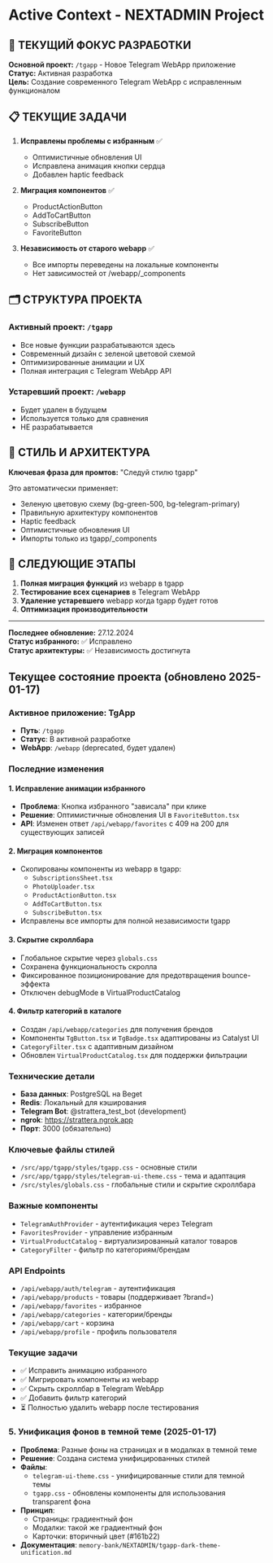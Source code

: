 # Active Context - NEXTADMIN Project

## 🎯 ТЕКУЩИЙ ФОКУС РАЗРАБОТКИ

**Основной проект:** `/tgapp` - Новое Telegram WebApp приложение  
**Статус:** Активная разработка  
**Цель:** Создание современного Telegram WebApp с исправленным функционалом

## 📋 ТЕКУЩИЕ ЗАДАЧИ

1. **Исправлены проблемы с избранным** ✅
   - Оптимистичные обновления UI
   - Исправлена анимация кнопки сердца
   - Добавлен haptic feedback

2. **Миграция компонентов** ✅
   - ProductActionButton
   - AddToCartButton 
   - SubscribeButton
   - FavoriteButton

3. **Независимость от старого webapp** ✅
   - Все импорты переведены на локальные компоненты
   - Нет зависимостей от /webapp/_components

## 🗂️ СТРУКТУРА ПРОЕКТА

### Активный проект: `/tgapp`
- Все новые функции разрабатываются здесь
- Современный дизайн с зеленой цветовой схемой
- Оптимизированные анимации и UX
- Полная интеграция с Telegram WebApp API

### Устаревший проект: `/webapp`
- Будет удален в будущем
- Используется только для сравнения
- НЕ разрабатывается

## 🎨 СТИЛЬ И АРХИТЕКТУРА

**Ключевая фраза для промтов:** "Следуй стилю tgapp"

Это автоматически применяет:
- Зеленую цветовую схему (bg-green-500, bg-telegram-primary)
- Правильную архитектуру компонентов
- Haptic feedback
- Оптимистичные обновления UI
- Импорты только из tgapp/_components

## 🚀 СЛЕДУЮЩИЕ ЭТАПЫ

1. **Полная миграция функций** из webapp в tgapp
2. **Тестирование всех сценариев** в Telegram WebApp
3. **Удаление устаревшего** webapp когда tgapp будет готов
4. **Оптимизация производительности**

---

**Последнее обновление:** 27.12.2024  
**Статус избранного:** ✅ Исправлено  
**Статус архитектуры:** ✅ Независимость достигнута

## Текущее состояние проекта (обновлено 2025-01-17)

### Активное приложение: TgApp
- **Путь**: `/tgapp`
- **Статус**: В активной разработке
- **WebApp**: `/webapp` (deprecated, будет удален)

### Последние изменения

#### 1. Исправление анимации избранного
- **Проблема**: Кнопка избранного "зависала" при клике
- **Решение**: Оптимистичные обновления UI в `FavoriteButton.tsx`
- **API**: Изменен ответ `/api/webapp/favorites` с 409 на 200 для существующих записей

#### 2. Миграция компонентов
- Скопированы компоненты из webapp в tgapp:
  - `SubscriptionsSheet.tsx`
  - `PhotoUploader.tsx`
  - `ProductActionButton.tsx`
  - `AddToCartButton.tsx`
  - `SubscribeButton.tsx`
- Исправлены все импорты для полной независимости tgapp

#### 3. Скрытие скроллбара
- Глобальное скрытие через `globals.css`
- Сохранена функциональность скролла
- Фиксированное позиционирование для предотвращения bounce-эффекта
- Отключен debugMode в VirtualProductCatalog

#### 4. Фильтр категорий в каталоге
- Создан `/api/webapp/categories` для получения брендов
- Компоненты `TgButton.tsx` и `TgBadge.tsx` адаптированы из Catalyst UI
- `CategoryFilter.tsx` с адаптивным дизайном
- Обновлен `VirtualProductCatalog.tsx` для поддержки фильтрации

### Технические детали
- **База данных**: PostgreSQL на Beget
- **Redis**: Локальный для кэширования
- **Telegram Bot**: @strattera_test_bot (development)
- **ngrok**: https://strattera.ngrok.app
- **Порт**: 3000 (обязательно)

### Ключевые файлы стилей
- `/src/app/tgapp/styles/tgapp.css` - основные стили
- `/src/app/tgapp/styles/telegram-ui-theme.css` - тема и адаптация
- `/src/styles/globals.css` - глобальные стили и скрытие скроллбара

### Важные компоненты
- `TelegramAuthProvider` - аутентификация через Telegram
- `FavoritesProvider` - управление избранным
- `VirtualProductCatalog` - виртуализированный каталог товаров
- `CategoryFilter` - фильтр по категориям/брендам

### API Endpoints
- `/api/webapp/auth/telegram` - аутентификация
- `/api/webapp/products` - товары (поддерживает ?brand=)
- `/api/webapp/favorites` - избранное
- `/api/webapp/categories` - категории/бренды
- `/api/webapp/cart` - корзина
- `/api/webapp/profile` - профиль пользователя

### Текущие задачи
- ✅ Исправить анимацию избранного
- ✅ Мигрировать компоненты из webapp
- ✅ Скрыть скроллбар в Telegram WebApp
- ✅ Добавить фильтр категорий
- ⏳ Полностью удалить webapp после тестирования

### 5. Унификация фонов в темной теме (2025-01-17)
- **Проблема**: Разные фоны на страницах и в модалках в темной теме
- **Решение**: Создана система унифицированных стилей
- **Файлы**:
  - `telegram-ui-theme.css` - унифицированные стили для темной темы
  - `tgapp.css` - обновлены компоненты для использования transparent фона
- **Принцип**: 
  - Страницы: градиентный фон
  - Модалки: такой же градиентный фон
  - Карточки: вторичный цвет (#161b22)
- **Документация**: `memory-bank/NEXTADMIN/tgapp-dark-theme-unification.md`